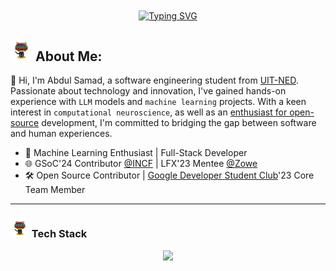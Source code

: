 <div align='center'>
<a href="https://linkedin.com/in/samadpls/"><img  align="center" src="https://readme-typing-svg.demolab.com?font=Fira+Code&size=16&pause=1000&color=F7F7F7&width=420&lines=AI/ML+%7C+Python+%7C+Full-Stack%20+Developer+%7C" alt="Typing SVG" />
</a></div><be>

## <img src='.github/workflows/cartoon1.gif' height=35/>  About Me:
👋 Hi, I'm Abdul Samad, a software engineering student from [UIT-NED](https://uitu.edu.pk/). Passionate about technology and innovation, I've gained hands-on experience with `LLM` models and `machine learning` projects. With a keen interest in `computational neuroscience`, as well as an <ins>enthusiast for open-source</ins> development, I'm committed to bridging the gap between software and human experiences.
  
- 🌟 Machine Learning Enthusiast | Full-Stack Developer
- 🌐 GSoC'24 Contributor [@INCF](https://github.com/incf) | LFX'23 Mentee [@Zowe](https://github.com/zowe)
- 🛠️ Open Source Contributor | [Google Developer Student Club](https://github.com/DSC-UIT-khi)'23 Core Team Member
 <!---  <a href='https://github.com/samadpls/Programing-Gifs'>
<img align='right' src='https://programming-gifs.cyclic.app' height=100 alt='samadpls/Programming-Gifs'></a>-->
------
### <img src='.github/workflows/cartoon1.gif' height=30/> Tech Stack
  <div align='center'>
    <img src="https://skillicons.dev/icons?i=py,sklearn,pytorch,tensorflow,docker,githubactions,bash,js,scala,fastapi,django,flask,react,selenium,html,css,bootstrap,linux,git,postman,mysql,qt,figma" />
  </div>
